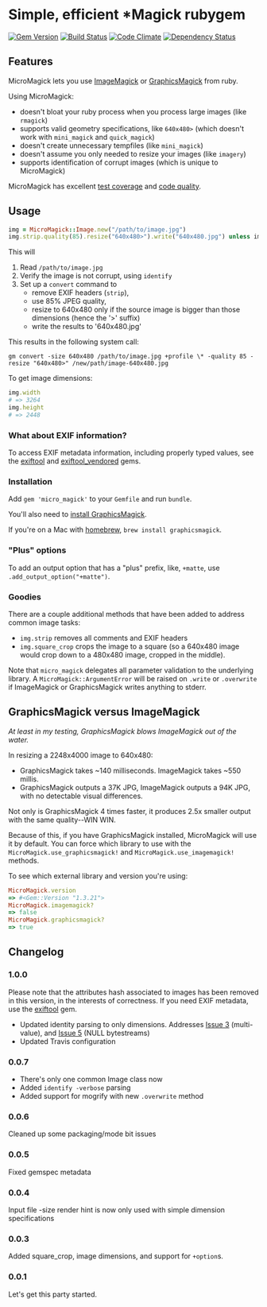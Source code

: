 # Simple, efficient *Magick rubygem

[![Gem Version](https://badge.fury.io/rb/micro_magick.png)](http://rubygems.org/gems/micro_magick)
[![Build Status](https://secure.travis-ci.org/mceachen/micro_magick.png)](http://travis-ci.org/mceachen/micro_magick)
[![Code Climate](https://codeclimate.com/github/mceachen/micro_magick.png)](https://codeclimate.com/github/mceachen/micro_magick)
[![Dependency Status](https://gemnasium.com/mceachen/micro_magick.png)](https://gemnasium.com/mceachen/micro_magick)

## Features

MicroMagick lets you use [ImageMagick](http://www.imagemagick.org/) or
[GraphicsMagick](http://www.graphicsmagick.org/) from ruby.

Using MicroMagick:

* doesn't bloat your ruby process when you process large images (like ```rmagick```)
* supports valid geometry specifications, like ```640x480>``` (which doesn't work with ```mini_magick``` and ```quick_magick```)
* doesn't create unnecessary tempfiles (like ```mini_magick```)
* doesn't assume you only needed to resize your images (like ```imagery```)
* supports identification of corrupt images (which is unique to MicroMagick)

MicroMagick has excellent [test coverage](http://travis-ci.org/mceachen/micro_magick) and
[code quality](https://codeclimate.com/github/mceachen/micro_magick).

## Usage

```ruby
img = MicroMagick::Image.new("/path/to/image.jpg")
img.strip.quality(85).resize("640x480>").write("640x480.jpg") unless img.corrupt?
```

This will

1. Read `/path/to/image.jpg`
2. Verify the image is not corrupt, using `identify`
3. Set up a `convert` command to 
    - remove EXIF headers (`strip`), 
    - use 85% JPEG quality, 
    - resize to 640x480 only if the source image is bigger than those dimensions (hence the '>' suffix)
    - write the results to '640x480.jpg'
    
This results in the following system call:

```gm convert -size 640x480 /path/to/image.jpg +profile \* -quality 85 -resize "640x480>" /new/path/image-640x480.jpg```

To get image dimensions:

```ruby
img.width
# => 3264
img.height
# => 2448
```

### What about EXIF information?

To access EXIF metadata information, including properly typed values,
see the [exiftool](https://github.com/mceachen/exiftool) and 
[exiftool_vendored](https://github.com/mceachen/exiftool_vendored) gems.

### Installation

Add ```gem 'micro_magick'``` to your ```Gemfile``` and run ```bundle```.

You'll also need to [install GraphicsMagick](http://www.graphicsmagick.org/README.html).

If you're on a Mac with [homebrew](http://brew.sh/), ```brew install graphicsmagick```.

### "Plus" options

To add an output option that has a "plus" prefix, like, ```+matte```, use ```.add_output_option("+matte")```.

### Goodies

There are a couple additional methods that have been added to address common image tasks:

* ```img.strip``` removes all comments and EXIF headers
* ```img.square_crop``` crops the image to a square (so a 640x480 image would crop down to a 480x480 image, cropped in the middle).

Note that ```micro_magick``` delegates all parameter validation to the underlying library.
A ```MicroMagick::ArgumentError``` will be raised on ```.write``` or ```.overwrite``` if
ImageMagick or GraphicsMagick writes anything to stderr.

## GraphicsMagick versus ImageMagick

*At least in my testing, GraphicsMagick blows ImageMagick out of the water.*

In resizing a 2248x4000 image to 640x480:

* GraphicsMagick takes ~140 milliseconds. ImageMagick takes ~550 millis.
* GraphicsMagick outputs a 37K JPG, ImageMagick outputs a 94K JPG, with no detectable visual differences.

Not only is GraphicsMagick 4 times faster, it produces 2.5x smaller output with the same quality--WIN WIN.

Because of this, if you have GraphicsMagick installed, MicroMagick will use it by default. You can force which library
to use with the `MicroMagick.use_graphicsmagick!` and `MicroMagick.use_imagemagick!` methods.

To see which external library and version you're using:

```ruby
MicroMagick.version
=> #<Gem::Version "1.3.21">
MicroMagick.imagemagick?
=> false
MicroMagick.graphicsmagick?
=> true
```

## Changelog

### 1.0.0

Please note that the attributes hash associated to images has been removed in this version, in the 
interests of correctness. If you need EXIF metadata, use the [exiftool](https://github.com/mceachen/exiftool) gem. 

* Updated identity parsing to only dimensions. Addresses 
  [Issue 3](https://github.com/mceachen/micro_magick/issues/3) (multi-value), and 
  [Issue 5](https://github.com/mceachen/micro_magick/issues/5) (NULL bytestreams)
* Updated Travis configuration
  
### 0.0.7

* There's only one common Image class now
* Added ```identify -verbose``` parsing
* Added support for mogrify with new ```.overwrite``` method

### 0.0.6

Cleaned up some packaging/mode bit issues

### 0.0.5

Fixed gemspec metadata

### 0.0.4

Input file -size render hint is now only used with simple dimension specifications

### 0.0.3

Added square_crop, image dimensions, and support for ```+option```s.

### 0.0.1

Let's get this party started.

